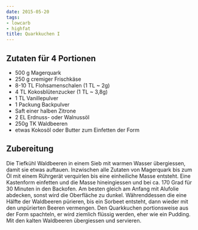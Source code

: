 ```yaml
---
date: 2015-05-20
tags:
- lowcarb
- highfat
title: Quarkkuchen I
---
```


## Zutaten für 4 Portionen
- 500 g   Magerquark
- 250 g   cremiger Frischkäse
- 8-10 TL Flohsamenschalen (1 TL ~ 2g)
- 4 TL    Kokosblütenzucker (1 TL ~ 3,8g)
- 1 TL    Vanillepulver
- 1 Packung Backpulver
- Saft einer halben Zitrone
- 2 EL    Erdnuss- oder Walnussöl
- 250g    TK Waldbeeren
- etwas Kokosöl oder Butter zum Einfetten der Form

## Zubereitung
Die Tiefkühl Waldbeeren in einem Sieb mit warmen Wasser übergiessen, damit sie etwas auftauen.
Inzwischen alle Zutaten von Magerquark bis zum Öl mit einem Rührgerät verquirlen bis eine einheiliche Masse entsteht.
Eine Kastenform einfetten und die Masse hineingiessen und bei ca. 170 Grad für 30 Minuten in den Backofen. Am besten gleich am Anfang mit Alufolie abdecken, sonst wird die Oberfläche zu dunkel.
Währenddessen die eine Hälfte der Waldbeeren pürieren, bis ein Sorbeet entsteht, dann wieder mit den unpürierten Beeren vermengen.
Den Quarkkuchen portionsweise aus der Form spachteln, er wird ziemlich flüssig werden, eher wie ein Pudding. Mit den kalten Waldbeeren übergiessen und servieren.
